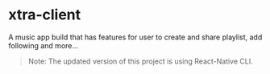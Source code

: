 # xtra-client
A music app build that has features for user to create and share playlist, add following and more...


> Note: The updated version of this project is using React-Native CLI.
